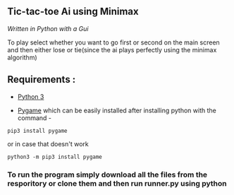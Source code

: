 ## Tic-tac-toe Ai using Minimax

*Written in Python with a Gui*

To play select whether you want to go first or second on the main screen and then either lose or tie(since the ai plays perfectly using the minimax algorithm)

## Requirements :

- [Python 3](https://www.python.org/downloads/)

- [Pygame](https://www.pygame.org/download.shtml) which can be easily installed after installing python with the command -

```
pip3 install pygame
```
or in case that doesn't work
```
python3 -m pip3 install pygame
```

### To run the program simply download all the files from the resporitory or clone them and then run runner.py using python
